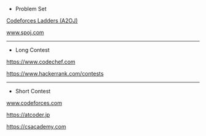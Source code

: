 - Problem Set

[Codeforces Ladders (A2OJ)](https://a2oj.com/ladders)

www.spoj.com

------------

- Long Contest

https://www.codechef.com

https://www.hackerrank.com/contests

------------

- Short Contest

www.codeforces.com

https://atcoder.jp

https://csacademy.com
